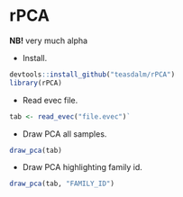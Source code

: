 rPCA
====
__NB!__ very much alpha

* Install.

```R
devtools::install_github("teasdalm/rPCA")
library(rPCA)
```

* Read evec file.

```R 
tab <- read_evec("file.evec")`
```
* Draw PCA all samples.

```R
draw_pca(tab)
```

* Draw PCA highlighting family id.

```R
draw_pca(tab, "FAMILY_ID")
```
